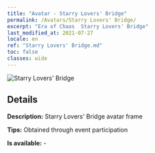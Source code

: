 ```yaml
---
title: "Avatar - Starry Lovers' Bridge"
permalink: /Avatars/Starry Lovers' Bridge/
excerpt: "Era of Chaos  Starry Lovers' Bridge"
last_modified_at: 2021-07-27
locale: en
ref: "Starry Lovers' Bridge.md"
toc: false
classes: wide
---
```

 ![Starry Lovers' Bridge](/images/a/avatarFrame_27.png)

## Details

 **Description:** Starry Lovers' Bridge avatar frame 

 **Tips:** Obtained through event participation 

 **Is available:**  - 

